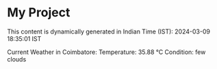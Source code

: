 # My Project

This content is dynamically generated in Indian Time (IST): 2024-03-09 18:35:01 IST


Current Weather in Coimbatore:
Temperature: 35.88 °C
Condition: few clouds
